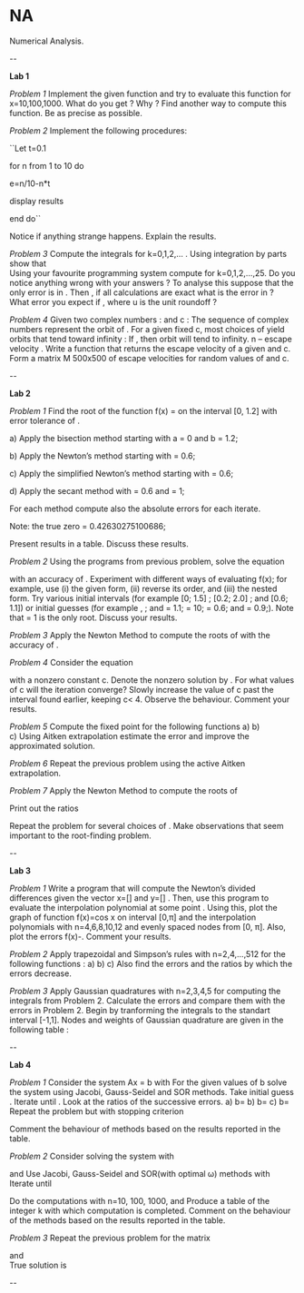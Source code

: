 NA
==========

Numerical Analysis.

--

**Lab 1**

*Problem 1* Implement the given function and try to evaluate this function for x=10,100,1000. What do you get ? Why ? Find another way to compute this function. Be as precise as possible.

*Problem 2* Implement the following procedures:

``Let t=0.1

for n from 1 to 10 do

e=n/10-n*t

display results

end do``

Notice if anything strange happens. Explain the results.

*Problem 3* Compute the integrals   for k=0,1,2,… . Using integration by parts show that 	
Using your favourite programming system compute for k=0,1,2,…,25. Do you notice anything wrong with your answers ? To analyse this suppose that the only error is in  . Then , if all calculations are exact what is the error in  ? What error you expect if , where u is the unit roundoff ?

*Problem 4* Given two complex numbers :  and c : The sequence of complex numbers   represent the orbit of .
For a given fixed c, most choices of  yield orbits that tend toward infinity : If   , then orbit will tend to infinity. n – escape velocity .
Write a function that returns the escape velocity of a given  and c.
Form a matrix M 500x500 of escape velocities for random values of  and c.

--

**Lab 2**

*Problem 1* Find the root of the function f(x) =  on the interval
[0, 1.2] with error tolerance of .

a) Apply the bisection method starting with a = 0 and b = 1.2;

b) Apply the Newton’s method starting with  = 0.6;

c) Apply the simplified Newton’s method starting with  = 0.6;

d) Apply the secant method with  = 0.6 and = 1;

For each method compute also the absolute errors    for each iterate.

Note: the true zero  = 0.42630275100686; 

Present results in a table. Discuss these results.

*Problem 2* 
Using the programs from previous problem, solve the equation

with an accuracy of .  Experiment with different ways of evaluating f(x); for
example, use (i) the given form, (ii) reverse its order, and (iii) the nested form.
Try various initial intervals (for example [0; 1.5] ; [0.2; 2.0] ; and [0.6; 1.1]) or
initial guesses (for example ,  ; and  = 1.1;  = 10;  = 0.6;
and  = 0.9;). Note that  = 1 is the only root. Discuss your results.

*Problem 3* Apply the Newton Method to compute the roots of  with the accuracy of  .

*Problem 4* Consider the equation

with a nonzero constant c. Denote the nonzero solution by . For what values of c will the iteration   converge? Slowly increase the value of c past the interval found earlier, keeping c< 4. Observe the behaviour. Comment your results.

*Problem 5* Compute the fixed point for the following functions
a)
b)    
c)
Using Aitken extrapolation estimate the error and improve the approximated solution.

*Problem 6* Repeat the previous problem using the active Aitken extrapolation.

*Problem 7* Apply the Newton Method to compute the roots of

Print out the ratios


Repeat the problem for several choices of . Make observations that seem important to the root-finding problem.

--

**Lab 3**

*Problem 1* Write a program that will compute the Newton’s divided differences given the vector x=[] and y=[] . Then, use this program to evaluate the interpolation polynomial at some point . Using this, plot the graph of function f(x)=cos x on interval [0,π] and the interpolation polynomials  with n=4,6,8,10,12 and evenly spaced nodes from [0, π]. Also, plot the errors f(x)-. Comment your results.

*Problem 2* Apply trapezoidal and Simpson’s rules with n=2,4,...,512 for the following functions : 
a)
b)
c)
Also find the errors and the ratios by which the errors decrease.

*Problem 3* Apply Gaussian quadratures with n=2,3,4,5 for computing the integrals from Problem 2. Calculate the errors and compare them with the errors in Problem 2. Begin by tranforming the integrals to the standart interval [-1,1]. Nodes and weights of Gaussian quadrature are given in the following table :

--

**Lab 4**

*Problem 1* Consider the system Ax = b with 
For the given values of b solve the system using Jacobi, Gauss-Seidel and SOR methods. Take initial guess . Iterate until 
  . Look at the ratios of the successive errors. 
a) b= 
b) b= 
c) b= 
Repeat the problem but with stopping criterion 

Comment the behaviour of methods based on the results reported in the table.

*Problem 2* Consider solving the system  with 

and Use Jacobi, Gauss-Seidel and SOR(with optimal ω) methods with Iterate until 

Do the computations with n=10, 100, 1000, and Produce a table of the integer k with which computation is completed. Comment on the behaviour of the methods based on the results reported in the table.

*Problem 3* Repeat the previous problem for the matrix 

and  
True solution is 

--


